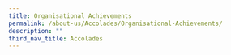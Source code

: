```yaml
---
title: Organisational Achievements
permalink: /about-us/Accolades/Organisational-Achievements/
description: ""
third_nav_title: Accolades
---
```

